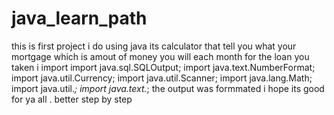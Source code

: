 # java_learn_path
this is first project i do using java its calculator that tell you what your mortgage which is amout of money you will each month for the loan you taken 
i import  import java.sql.SQLOutput;
import java.text.NumberFormat;
import java.util.Currency;
import java.util.Scanner;
import java.lang.Math;
import java.util.*;
import java.text.*;
the output was formmated i hope its good for ya all .
better step by step
